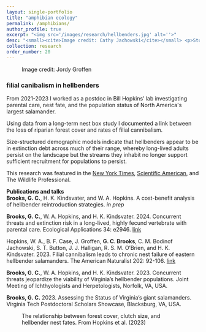 ```yaml
---
layout: single-portfolio
title: "amphibian ecology"
permalink: /amphibians/
author_profile: true
excerpt: "<img src='/images/research/hellbenders.jpg' alt=''>"
desc: "<small><cite>Image credit: Cathy Jachowski</cite></small> <p>Studies on the first vertebrates to conquer the land</p>"
collection: research
order_number: 20
---
```


<figure class="align-right">
  <img src="{{ site.url }}{{ site.baseurl }}/images/research/hellbender_profile.jpg" alt="">
  <figcaption>Image credit: Jordy Groffen</figcaption>
</figure> 

### filial canibalism in hellbenders

From 2021-2023 I worked as a postdoc in Bill Hopkins’ lab investigating parental care, nest fate, and the population status of North America's largest salamander. 

Using data from a long-term nest box study I documented a link between the loss of riparian forest cover and rates of filial cannibalism. 

Size-structured demographic models indicate that hellbenders appear to be in extinction debt across much of their range, whereby long-lived adults persist on the landscape but the streams they inhabit no longer support sufficient recruitment for populations to persist.

This research was featured in the [New York Times](https://www.nytimes.com/2023/04/20/science/salamander-dads-cannibals.html?smid=url-share), [Scientific American](https://www.scientificamerican.com/article/cannibalistic-dads-may-be-contributing-to-hellbender-salamander-declines/), and The Wildlife Professional. 

**Publications and talks**\
**Brooks, G. C.**, H. K. Kindsvater, and W. A. Hopkins. A cost-benefit analysis of hellbender reintroduction strategies. _in prep_

**Brooks, G. C.**, W. A. Hopkins, and H. K. Kindsvater. 2024. Concurrent threats and extinction risk in a long-lived, highly fecund vertebrate with parental care. Ecological Applications 34: e2946. [link](https://doi.org/10.1002/eap.2946)

Hopkins, W. A., B. F. Case, J. Groffen, **G. C. Brooks**, C. M. Bodinof Jachowski, S. T. Button, J. J. Halligan, R. S. M. O’Brien, and H. K. Kindsvater. 2023. Filial cannibalism leads to chronic nest failure of eastern hellbender salamanders. The American Naturalist 202: 92-106. [link](https://doi.org/10.1086/724819)

**Brooks, G. C.**, W. A. Hopkins, and H. K. Kindsvater. 2023. Concurrent threats jeopardize the viability of Virginia’s hellbender populations. Joint Meeting of Ichthyologists and Herpetologists, Norfolk, VA, USA.

**Brooks, G. C.** 2023. Assessing the Status of Virginia’s giant salamanders. Virginia Tech Postdoctoral Scholars Showcase, Blacksburg, VA, USA.

<figure>
  <img src="{{ site.url }}{{ site.baseurl }}/images/research/hellbender_int.jpg" alt="">
  <figcaption>The relationship between forest cover, clutch size, and hellbender nest fates. From Hopkins et al. (2023)</figcaption>
</figure> 
